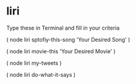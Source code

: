 # liri
Type these in Terminal and fill in your criteria 

( node liri sptofiy-this-song 'Your Desired Song' )

( node liri movie-this 'Your Desired Movie' )

( node liri my-tweets )

( node liri do-what-it-says )
